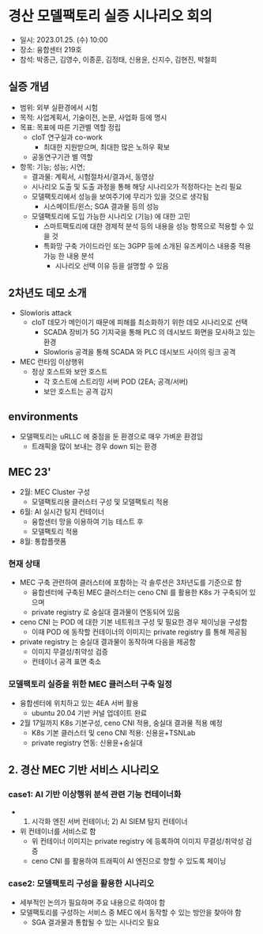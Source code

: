 # 경산 모델팩토리 실증 시나리오 회의
- 일시: 2023.01.25. (수) 10:00
- 장소: 융합센터 219호
- 참석: 박종근, 김영수, 이종훈, 김정태, 신용윤, 신지수, 김현진, 박철희

## 실증 개념
- 범위: 외부 실환경에서 시험
- 목적: 사업계획서, 기술이전, 논문, 사업화 등에 명시
- 목표: 목표에 따른 기관별 역할 정립
  - cIoT 연구실과 co-work
    - 최대한 지원받으며, 최대한 많은 노하우 확보
  - 공동연구기관 별 역할
- 항목: 기능; 성능; 시연;
  - 결과물: 계획서, 시험절차서/결과서, 동영상
  - 시나리오 도출 및 도출 과정을 통해 해당 시나리오가 적정하다는 논리 필요
  - 모델팩토리에서 성능을 보여주기에 무리가 있을 것으로 생각됨
    - 시스메이트/윈스; SGA 결과물 등의 성능
  - 모델팩토리에 도입 가능한 시나리오 (기능) 에 대한 고민
    - 스마트팩토리에 대한 경제적 분석 등의 내용을 성능 항목으로 적용할 수 있을 것
    - 특화망 구축 가이드라인 또는 3GPP 등에 소개된 유즈케이스 내용중 적용가능 한 내용 분석
      - 시나리오 선택 이유 등을 설명할 수 있음

## 2차년도 데모 소개
- Slowloris attack
  - cIoT 데모가 메인이기 때문에 피해를 최소화하기 위한 데모 시나리오로 선택
    - SCADA 장비가 5G 기지국을 통해 PLC 의 데시보드 화면을 모사하고 있는 환경
    - Slowloris 공격을 통해 SCADA 와 PLC 데시보드 사이의 링크 공격
- MEC 런타임 이상행위
  - 정상 호스트와 보안 호스트
    - 각 호스트에 스트리밍 서버 POD (2EA; 공격/서버)
    - 보안 호스트는 공격 감지

## environments
- 모델팩토리는 uRLLC 에 중점을 둔 환경으로 매우 가벼운 환경임
  - 트래픽을 많이 보내는 경우 down 되는 환경

## MEC 23'
- 2월: MEC Cluster 구성
  - 모델팩토리용 클러스터 구성 및 모델팩토리 적용
- 6월: AI 실시간 탐지 컨테이너
  - 융합센터 망을 이용하여 기능 테스트 후
  - 모델팩토리 적용
- 8월: 통합플랫폼

### 현재 상태
- MEC 구축 관련하여 클러스터에 포함하는 각 솔루션은 3차년도를 기준으로 함
  - 융합센터에 구축된 MEC 클러스터는 ceno CNI 를 활용한 K8s 가 구축되어 있으며
  - private registry 로 숭실대 결과물이 연동되어 있음
- ceno CNI 는 POD 에 대한 기본 네트워크 구성 및 필요한 경우 체이닝을 구성함
  - 이때 POD 에 동작할 컨테이너의 이미지는 private registry 를 통해 제공됨
- private registry 는 숭실대 결과물이 동작하며 다음을 제공함
  - 이미지 무결성/취약성 검증
  - 컨테이너 공격 표면 축소

### 모델팩토리 실증을 위한 MEC 클러스터 구축 일정
- 융합센터에 위치하고 있는 4EA 서버 활용
  - ubuntu 20.04 기반 커널 업데이트 완료
- 2월 17일까지 K8s 기본구성, ceno CNI 적용, 숭실대 결과물 적용 예정
  - K8s 기본 클러스터 및 ceno CNI 적용: 신용윤+TSNLab
  - private registry 연동: 신용윤+숭실대

## 2. 경산 MEC 기반 서비스 시나리오
### case1: AI 기반 이상행위 분석 관련 기능 컨테이너화
- 1) 시각화 엔진 서버 컨테이너; 2) AI SIEM 탐지 컨테이너
- 위 컨테이너를 서비스로 함
  - 위 컨테이너 이미지는 private registry 에 등록하여 이미지 무결성/취약성 검증
  - ceno CNI 를 활용하여 트래픽이 AI 엔진으로 향할 수 있도록 체이닝

### case2: 모델팩토리 구성을 활용한 시나리오
- 세부적인 논의가 필요하며 주요 내용으로 하여야 함
- 모델팩토리를 구성하는 서비스 중 MEC 에서 동작할 수 있는 방안을 찾아야 함
  - SGA 결과물과 통합될 수 있는 시나리오 필요
